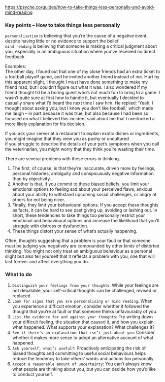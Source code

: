 https://psyche.co/guides/how-to-take-things-less-personally-and-avoid-mind-reading

### Key points – How to take things less personally
`personalisation` is believing that you’re the cause of a negative event, despite having little or no evidence to support the belief.   
`mind reading` is believing that someone is making a critical judgment about you, especially in an ambiguous situation where you’ve received no direct feedback.  


Examples:  
The other day, I found out that one of my close friends had an extra ticket to a football playoff game, and he invited another friend instead of me. Hurt by this apparent slight, I thought I must have done something to make my friend mad, but I couldn’t figure out what it was. I also wondered if my friend thought I’d be a boring guest who’s not much fun to bring to a game. I wasn’t quite sure at first how to handle it, but eventually I decided to casually share what I’d heard the next time I saw him. He replied: ‘Yeah, I thought about asking you, but I know you don’t like football,’ which made me laugh – in part because it was true, but also because I had been so focused on what I believed this incident said about me that I overlooked a more likely explanation for his decision.  

If you ask your server at a restaurant to explain exotic dishes or ingredients, you might imagine that they view you as pushy or uncultured  
if you struggle to describe the details of your pet’s symptoms when you call the veterinarian, you might worry that they think you’re wasting their time.  

There are several problems with these errors in thinking. 
1. The first, of course, is that they’re inaccurate, driven more by feelings, personal histories, ambiguity and conspicuously negative information than by objectivity.  
2. Another is that, if you commit to these biased beliefs, you limit your emotional options to feeling sad about your perceived flaws, anxious about your ability to withstand upcoming social challenges, or angry at others for not being nicer.  
3. Finally, they limit your behavioural options. If you accept these thoughts as facts, it can be hard to see past giving up, avoiding or lashing out. In short, these tendencies to take things too personally restrict your emotional and behavioural options and increase the likelihood that you’ll struggle with distress or dysfunction.  
4. These things distort your sense of what’s actually happening.

Often, thoughts suggesting that a problem is your fault or that someone must be judging you negatively are compounded by other kinds of distorted thinking. You might not only treat an ambiguous behaviour as a personal slight but also tell yourself that it reflects a problem with you, one that will last forever and affect everything you do. 

### What to do 

1. `Distinguish your feelings from your thoughts`: While your feelings are not debatable, your self-critical thoughts can be challenged, revised or replaced.
2. `Look for signs that you are personalising or mind reading`. When you experience a difficult emotion, consider whether it followed the thought that you’re at fault or that someone thinks unfavourably of you.
3. `List the evidence for and against your thoughts`: Try writing down your difficult feeling, the situation that caused it, and how you explain what happened. What supports your explanation? What challenges it?
4. `See if there’s an explanation that isn’t just about you`: Consider whether it makes more sense to adopt an alternative account of what happened.
5. `Ask yourself, what’s useful?`: Proactively anticipating the risk of biased thoughts and committing to useful social behaviours helps reduce the tendency to take others’ words and actions too personally.
6. `Accept a reasonable amount of uncertainty`: You can’t always know what people are thinking about you, but you can decide how you’d like to conduct yourself.

